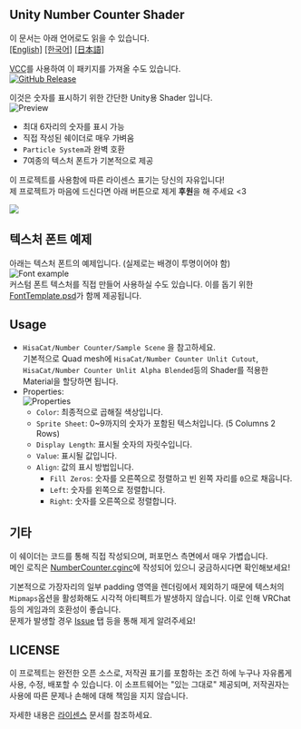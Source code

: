 ## Unity Number Counter Shader

이 문서는 아래 언어로도 읽을 수 있습니다.  
[[English]](./README.md) [[한국어]](./README.ko.md) [[日本語]](README.ja.md)

[VCC](https://hisacat.github.io/Unity-NumberCounterShader)를 사용하여 이 패키지를 가져올 수도 있습니다.  
[![GitHub Release][shields-release]][github-release]

[shields-release]: https://img.shields.io/github/v/release/hisacat/Unity-NumberCounterShader
[github-release]: https://github.com/hisacat/Unity-NumberCounterShader/releases/latest

이것은 숫자를 표시하기 위한 간단한 Unity용 Shader 입니다.  
![Preview](./Images/Preview.png)

- 최대 6자리의 숫자를 표시 가능
- 직접 작성된 쉐이더로 매우 가벼움
- `Particle System`과 완벽 호환
- 7여종의 텍스처 폰트가 기본적으로 제공

이 프로젝트를 사용함에 따른 라이센스 표기는 당신의 자유입니다!  
제 프로젝트가 마음에 드신다면 아래 버튼으로 제게 **후원**을 해 주세요 <3

<a href="https://www.buymeacoffee.com/HisaCat"><img src="https://img.buymeacoffee.com/button-api/?text=Buy me Milk&emoji=🥛&slug=HisaCat&button_colour=bd5fff&font_colour=ffffff&font_family=Bree&outline_colour=000000&coffee_colour=ffffff" /></a>

## 텍스처 폰트 예제

아래는 텍스처 폰트의 예제입니다. (실제로는 배경이 투명이어야 함)  
![Font example](./Images/Font.png)  
커스텀 폰트 텍스처를 직접 만들어 사용하실 수도 있습니다. 이를 돕기 위한 [FontTemplate.psd](./Assets/HisaCat/NumberCounterShader/FontTemplate.psd)가 함께 제공됩니다.

## Usage

- `HisaCat/Number Counter/Sample Scene` 을 참고하세요.  
  기본적으로 Quad mesh에 `HisaCat/Number Counter Unlit Cutout`, `HisaCat/Number Counter Unlit Alpha Blended`등의 Shader를 적용한 Material을 할당하면 됩니다.
- Properties:  
  ![Properties](./Images/Inspector-Properties.png)
  - `Color`: 최종적으로 곱해질 색상입니다.
  - `Sprite Sheet`: 0~9까지의 숫자가 포함된 텍스처입니다. (5 Columns 2 Rows)
  - `Display Length`: 표시될 숫자의 자릿수입니다.
  - `Value`: 표시될 값입니다.
  - `Align`: 값의 표시 방법입니다.
    - `Fill Zeros`: 숫자를 오른쪽으로 정렬하고 빈 왼쪽 자리를 `0`으로 채웁니다.
    - `Left`: 숫자를 왼쪽으로 정렬합니다.
    - `Right`: 숫자를 오른쪽으로 정렬합니다.

## 기타

이 쉐이더는 코드를 통해 직접 작성되으며, 퍼포먼스 측면에서 매우 가볍습니다.  
메인 로직은 [NumberCounter.cginc](./Assets/HisaCat/NumberCounterShader/Runtime/Shaders/NumberCounter.cginc)에 작성되어 있으니 궁금하시다면 확인해보세요!

기본적으로 가장자리의 일부 padding 영역을 렌더링에서 제외하기 때문에 텍스처의 `Mipmaps`옵션을 활성화해도 시각적 아티펙트가 발생하지 않습니다. 이로 인해 VRChat등의 게임과의 호환성이 좋습니다.  
문제가 발생할 경우 [Issue](https://github.com/hisacat/Unity-NumberCounterShader/issues) 탭 등을 통해 제게 알려주세요!

## LICENSE

이 프로젝트는 완전한 오픈 소스로, 저작권 표기를 포함하는 조건 하에 누구나 자유롭게 사용, 수정, 배포할 수 있습니다. 이 소프트웨어는 "있는 그대로" 제공되며, 저작권자는 사용에 따른 문제나 손해에 대해 책임을 지지 않습니다.

자세한 내용은 [라이센스](./LICENSE) 문서를 참조하세요.

